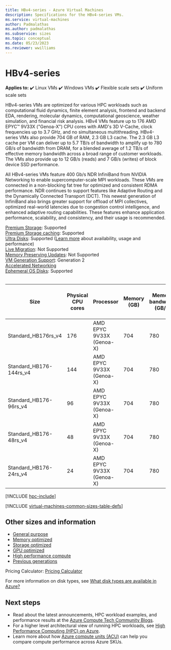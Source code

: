 ```yaml
---
title: HBv4-series - Azure Virtual Machines
description: Specifications for the HBv4-series VMs.
ms.service: virtual-machines
author: Padmalathas
ms.author: padmalathas
ms.subservice: sizes
ms.topic: conceptual
ms.date: 05/23/2023
ms.reviewer: wwilliams
---
```


# HBv4-series

**Applies to:** :heavy_check_mark: Linux VMs :heavy_check_mark: Windows VMs :heavy_check_mark: Flexible scale sets :heavy_check_mark: Uniform scale sets

HBv4-series VMs are optimized for various HPC workloads such as computational fluid dynamics, finite element analysis, frontend and backend EDA, rendering, molecular dynamics, computational geoscience, weather simulation, and financial risk analysis. HBv4 VMs feature up to 176 AMD EPYC™ 9V33X ("Genoa-X") CPU cores with AMD's 3D V-Cache, clock frequencies up to 3.7 GHz, and no simultaneous multithreading. HBv4-series VMs also provide 704 GB of RAM, 2.3 GB L3 cache. The 2.3 GB L3 cache per VM can deliver up to 5.7 TB/s of bandwidth to amplify up to 780 GB/s of bandwidth from DRAM, for a blended average of 1.2 TB/s of effective memory bandwidth across a broad range of customer workloads. The VMs also provide up to 12 GB/s (reads) and 7 GB/s (writes) of block device SSD performance.


All HBv4-series VMs feature 400 Gb/s NDR InfiniBand from NVIDIA Networking to enable supercomputer-scale MPI workloads. These VMs are connected in a non-blocking fat tree for optimized and consistent RDMA performance. NDR continues to support features like Adaptive Routing and the Dynamically Connected Transport (DCT). This newest generation of InfiniBand also brings greater support for offload of MPI collectives, optimized real-world latencies due to congestion control intelligence, and enhanced adaptive routing capabilities. These features enhance application performance, scalability, and consistency, and their usage is recommended. 

[Premium Storage](premium-storage-performance.md): Supported\
[Premium Storage caching](premium-storage-performance.md): Supported\
[Ultra Disks](disks-types.md#ultra-disks): Supported ([Learn more](https://techcommunity.microsoft.com/t5/azure-compute/ultra-disk-storage-for-hpc-and-gpu-vms/ba-p/2189312) about availability, usage and performance)\
[Live Migration](maintenance-and-updates.md): Not Supported\
[Memory Preserving Updates](maintenance-and-updates.md): Not Supported\
[VM Generation Support](generation-2.md): Generation 2\
[Accelerated Networking](../virtual-network/create-vm-accelerated-networking-cli.md)\
[Ephemeral OS Disks](ephemeral-os-disks.md): Supported  
<br>

|Size |Physical CPU cores |Processor |Memory (GB) |Memory bandwidth (GB/s) |Base CPU frequency (GHz) |Single-core frequency (GHz, peak) |RDMA performance (Gb/s) |MPI support |Temp storage (TB) |Max data disks |Max Ethernet vNICs |
|----|----|----|----|----|----|----|----|----|----|----|----|
|Standard_HB176rs_v4    |176 |AMD EPYC 9V33X (Genoa-X) |704 |780 |2.4 |3.7 |400 |All |2 * 1.8 |32 |8 |
|Standard_HB176-144rs_v4|144 |AMD EPYC 9V33X (Genoa-X) |704 |780 |2.4 |3.7 |400 |All |2 * 1.8 |32 |8 |
|Standard_HB176-96rs_v4 |96  |AMD EPYC 9V33X (Genoa-X) |704 |780 |2.4 |3.7 |400 |All |2 * 1.8 |32 |8 |
|Standard_HB176-48rs_v4 |48  |AMD EPYC 9V33X (Genoa-X) |704 |780 |2.4 |3.7 |400 |All |2 * 1.8 |32 |8 |
|Standard_HB176-24rs_v4 |24  |AMD EPYC 9V33X (Genoa-X) |704 |780 |2.4 |3.7 |400 |All |2 * 1.8 |32 |8 |

[!INCLUDE [hpc-include](./includes/hpc-include.md)]

[!INCLUDE [virtual-machines-common-sizes-table-defs](../../includes/virtual-machines-common-sizes-table-defs.md)]


## Other sizes and information

- [General purpose](sizes-general.md)
- [Memory optimized](sizes-memory.md)
- [Storage optimized](sizes-storage.md)
- [GPU optimized](sizes-gpu.md)
- [High performance compute](sizes-hpc.md)
- [Previous generations](sizes-previous-gen.md)

Pricing Calculator: [Pricing Calculator](https://azure.microsoft.com/pricing/calculator/)

For more information on disk types, see [What disk types are available in Azure?](disks-types.md)


## Next steps

- Read about the latest announcements, HPC workload examples, and performance results at the [Azure Compute Tech Community Blogs](https://techcommunity.microsoft.com/t5/azure-compute/bg-p/AzureCompute).
- For a higher level architectural view of running HPC workloads, see [High Performance Computing (HPC) on Azure](/azure/architecture/topics/high-performance-computing/).
- Learn more about how [Azure compute units (ACU)](acu.md) can help you compare compute performance across Azure SKUs.
